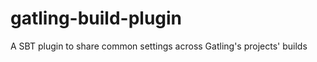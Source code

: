 gatling-build-plugin
=====================

A SBT plugin to share common settings across Gatling's projects' builds
